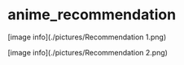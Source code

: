 # anime_recommendation

[image info](./pictures/Recommendation 1.png)

[image info](./pictures/Recommendation 2.png)
